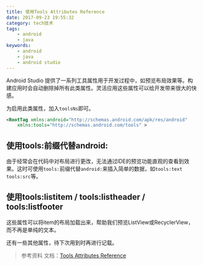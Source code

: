 ```yaml
---
title: 使用Tools Attributes Reference
date: 2017-09-23 19:55:32
category: tech技术
tags:
    - android
    - java
keywords:
    - android
    - java
    - android studio
---
```


Android Studio 提供了一系列工具属性用于开发过程中，如预览布局效果等。构建应用时会自动删除掉所有此类属性。灵活应用这些属性可以给开发带来很大的快感。

为启用此类属性，加入`toolsNs`即可。
```xml
<RootTag xmlns:android="http://schemas.android.com/apk/res/android"
    xmlns:tools="http://schemas.android.com/tools" >
```

## 使用tools:前缀代替android:

由于经常会在代码中对布局进行更改，无法通过IDE的预览功能直观的查看到效果。这时可使用`tools:`前缀代替`android:`来插入简单的数据，如`tools:text` `tools:src`等。

## 使用tools:listitem / tools:listheader / tools:listfooter

这些属性可以将item的布局加载出来，帮助我们预览ListView或RecyclerView，而不再是单纯的文本。

还有一些其他属性，待下次用到时再进行记载。

>参考资料
文档：[Tools Attributes Reference](https://developer.android.com/studio/write/tool-attributes.htm)
<!--stackedit_data:
eyJoaXN0b3J5IjpbMTI1NDg3ODAyMl19
-->